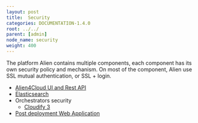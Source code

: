 ```yaml
---
layout: post
title:  Security
categories: DOCUMENTATION-1.4.0
root: ../../
parent: [admin]
node_name: security
weight: 400
---
```


The platform Alien contains multiple components, each component has its own security policy and mechanism.
On most of the component, Alien use SSL mutual authentication, or SSL + login.

* [Alien4Cloud UI and Rest API](#/documentation/1.4.0/admin_guide/security_ui_rest.html)
* [Elasticsearch](#/documentation/1.4.0/admin_guide/security_elastic_search.html)
* Orchestrators security
    - [Cloudify 3](#/documentation/1.4.0/orchestrators/cloudify3_driver/prerequisites.html)
* [Post deployment Web Application](#/documentation/1.4.0/admin_guide/security_patch.html)
